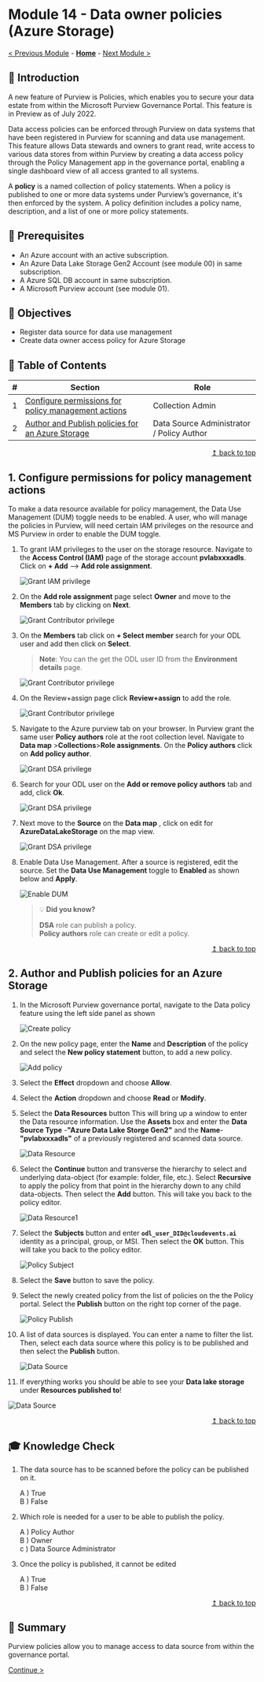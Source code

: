# Module 14 - Data owner policies (Azure Storage)

[< Previous Module](../modules/module13.md) - **[Home](../README.md)** - [Next Module >](../modules/module15.md)

## :loudspeaker: Introduction

A new feature of Purview is Policies, which enables you to secure your data estate from within the Microsoft Purview Governance Portal. This feature is in Preview as of July 2022.

Data access policies can be enforced through Purview on data systems that have been registered in Purview for scanning and data use management. This feature allows Data stewards and owners to grant read, write access to various data stores from within Purview by creating a data access policy through the Policy Management app in the governance portal, enabling a single dashboard view of all access granted to all systems.

A **policy** is a named collection of policy statements. When a policy is published to one or more data systems under Purview’s governance, it's then enforced by the system. A policy definition includes a policy name, description, and a list of one or more policy statements.

## :thinking: Prerequisites

* An Azure account with an active subscription.
* An Azure Data Lake Storage Gen2 Account (see module 00) in same subscription.
* A Azure SQL DB account in same subscription.
* A Microsoft Purview account (see module 01).

## :dart: Objectives

* Register data source for data use management
* Create data owner access policy for Azure Storage

## :bookmark_tabs: Table of Contents

| #  | Section | Role |
| --- | --- | --- |
| 1 | [Configure permissions for policy management actions](#1-configure-permissions-for-policy-management-actions) | Collection Admin |
| 2 | [Author and Publish policies for an Azure Storage](#2-Author-and-Publish-policies-for-an-Azure-Storage) | Data Source Administrator / Policy Author |

<div align="right"><a href="#module-14---data-owner-policies-azure-storage">↥ back to top</a></div>

## 1. Configure permissions for policy management actions

To make a data resource available for policy management, the Data Use Management (DUM) toggle needs to be enabled. A user, who will manage the policies in Purview, will need certain IAM privileges on the resource and MS Purview in order to enable the DUM toggle.

1. To grant IAM privileges to the user on the storage resource. Navigate to the **Access Control (IAM)** page of the storage account **pvlabxxxadls**. Click on **+ Add** --> **Add role assignment**. 

     ![Grant IAM privilege](../images/module14/14.01-storage-iam.png)

     
2. On the **Add role assignment** page select **Owner** and move to the **Members** tab by clicking on **Next**.

   ![Grant Contributor privilege](../images/module14/M14-T1-img2.png)
   
3. On the **Members** tab click on **+ Select member** search for your ODL user and add then click on **Select**. 
   
   > **Note**: You can the get the ODL user ID from the **Environment details** page.
   
   ![Grant Contributor privilege](../images/module14/M14-T1-img3a.png) 

4. On the Review+assign page click **Review+assign** to add the role.
     
     ![Grant Contributor privilege](../images/module14/M14-T1-img4a.png) 

5. Navigate to the Azure purview tab on your browser. In Purview grant the same user **Policy authors** role at the root collection level. Navigate to **Data map** >**Collections**>**Role assignments**. On the **Policy authors** click on **Add policy author**.

     ![Grant DSA privilege](../images/module14/M14-T1-img5.png)

6. Search for your ODL user on the **Add or remove policy authors** tab and add, click **Ok**.

   ![Grant DSA privilege](../images/module14/M14-T1-img6.png)
   
 7. Next move to the **Source** on the **Data map** , click on edit for **AzureDataLakeStorage** on the map view.
    
      ![Grant DSA privilege](../images/module14/M14-T1-img7.png)

8. Enable Data Use Management. After a source is registered, edit the source. Set the **Data Use Management** toggle to **Enabled** as shown below and **Apply**.

    ![Enable DUM](../images/module14/M14-T1-img8a.png)

    > :bulb: **Did you know?**
    >
    > **DSA** role can publish a policy.  
    > **Policy authors** role can create or edit a policy.

<div align="right"><a href="#module-14---data-owner-policies-azure-storage">↥ back to top</a></div>

## 2. Author and Publish policies for an Azure Storage

1. In the Microsoft Purview governance portal, navigate to the Data policy feature using the left side panel as shown

    ![Create policy](../images/module14/14.07-create-policy.png)

2. On the new policy page, enter the **Name** and **Description** of the policy and select the **New policy statement** button, to add a new policy.

    ![Add policy](../images/module14/14.08-new-policy.png)

3. Select the **Effect** dropdown and choose **Allow**.

4. Select the **Action** dropdown and choose **Read** or **Modify**.

5. Select the **Data Resources** button This will bring up a window to enter the Data resource information. Use the **Assets** box and enter the **Data Source Type** -**"Azure Data Lake Storge Gen2"** and the **Name**-**"pvlabxxxadls"** of a previously registered and scanned data source.

    ![Data Resource](../images/module14/M14-T2-img2.png)

6. Select the **Continue** button and transverse the hierarchy to select and underlying data-object (for example: folder, file, etc.). Select **Recursive** to apply the policy from that point in the hierarchy down to any child data-objects. Then select the **Add** button. This will take you back to the policy editor.
    
    ![Data Resource1](../images/module14/14.10-data-resource2.png)

7. Select the **Subjects** button and enter **`odl_user_DID@cloudevents.ai`** identity as a principal, group, or MSI. Then select the **OK** button. This will take you back to the policy editor.

    ![Policy Subject](../images/module14/M14-T2-img3.png)

8. Select the **Save** button to save the policy.
9. Select the newly created policy from the list of policies on the the Policy portal. Select the **Publish** button on the right top corner of the page.

    ![Policy Publish](../images/module14/14.12-publish-policy.png)

10. A list of data sources is displayed. You can enter a name to filter the list. Then, select each data source where this policy is to be published and then select the **Publish** button.

    ![Data Source](../images/module14/M14-T2-img3.png)
  
  11. If everything works you should be able to see your **Data lake storage** under **Resources published to**!
    
   ![Data Source](../images/module14/M14-T2-img4.png)

<div align="right"><a href="#module-14---data-owner-policies-azure-storage">↥ back to top</a></div>

## :mortar_board: Knowledge Check

1. The data source has to be scanned before the policy can be published on it.

    A ) True  
    B ) False  

2. Which role is needed for a user to be able to publish the policy.

    A ) Policy Author  
    B ) Owner  
    c ) Data Source Administrator  

3. Once the policy is published, it cannot be edited

    A ) True  
    B ) False  

<div align="right"><a href="#module-00---title">↥ back to top</a></div>

## :tada: Summary

Purview policies allow you to manage access to data source from within the governance portal.

[Continue >](../modules/module15.md)
